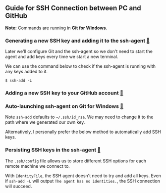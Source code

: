 ## Guide for SSH Connection between PC and GitHub

**Note:** Commands are running in **Git for Windows**.

### Generating a new SSH key and adding it to the ssh-agent [🔗](https://docs.github.com/en/authentication/connecting-to-github-with-ssh/generating-a-new-ssh-key-and-adding-it-to-the-ssh-agent?platform=linux)

Later we'll configure Git and the ssh-agent so we don't need to start the agent and add keys every time we start a new terminal.

We can use the command below to check if the ssh-agent is running with any keys added to it.

```
$ ssh-add -L
```

### Adding a new SSH key to your GitHub account [🔗](https://docs.github.com/en/authentication/connecting-to-github-with-ssh/adding-a-new-ssh-key-to-your-github-account?platform=linux)

### Auto-launching ssh-agent on Git for Windows [🔗](https://docs.github.com/en/authentication/connecting-to-github-with-ssh/working-with-ssh-key-passphrases#auto-launching-ssh-agent-on-git-for-windows)

Note `ssh-add` defaults to `~/.ssh/id_rsa`. We may need to change it to the path where we generated our own key.

Alternatively, I personally prefer the below method to automatically add SSH keys.

### Persisting SSH keys in the ssh-agent [🔗](https://stackoverflow.com/a/64866985)

The `.ssh/config` file allows us to store different SSH options for each remote machine we connect to.

With `IdentityFile`, the SSH agent doesn't need to try and add all keys. Even if `ssh-add -L` will output `The agent has no identities.`, the SSH connection will succeed.
